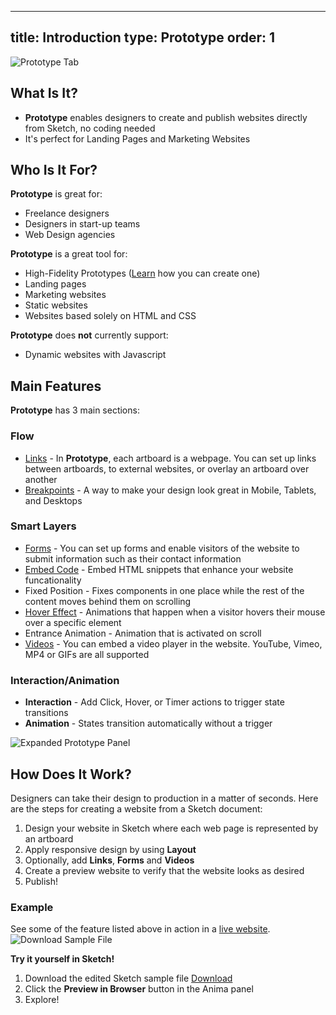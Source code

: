 
---
title: Introduction
type: Prototype
order: 1
---
![Prototype Tab](http://f.cl.ly/items/2J121n1g0I1w3P1S1a2l/Screen%20Shot%202019-01-23%20at%2012.40.52%20AM.png)

## What Is It?

 -  **Prototype** enables designers to create and publish websites directly from Sketch, no coding needed
 - It's perfect for Landing Pages and Marketing Websites

## Who Is It For?

**Prototype** is great for:

* Freelance designers
* Designers in start-up teams
* Web Design agencies

**Prototype** is a great tool for:

* High-Fidelity Prototypes ([Learn](https://support.animaapp.com/designer-s-guide-to-anima/how-to-create-a-high-fidelity-prototype-in-sketch-using-anima) how you can create one)
* Landing pages
* Marketing websites
* Static websites
* Websites based solely on HTML and CSS

**Prototype** does **not** currently support:

* Dynamic websites with Javascript

## Main Features

**Prototype** has 3 main sections:

### **Flow** 
-  [Links](https://docs.animaapp.com/v3/prototype/03-links.html) - In **Prototype**, each artboard is a webpage. You can set up links between artboards, to external websites, or overlay an artboard over another
-  [Breakpoints](https://docs.animaapp.com/v3/prototype/breakpoints.html) - A way to make your design look great in Mobile, Tablets, and Desktops
  
### **Smart Layers**
  - [Forms](https://docs.animaapp.com/v3/prototype/03-forms.html) - You can set up forms and enable visitors of the website to submit information such as their contact information
   -  [Embed Code](https://docs.animaapp.com/v3/prototype/Embed%20Code.html) - Embed HTML snippets that enhance your website funcationality
   - Fixed Position - Fixes components in one place while the rest of the content moves behind them on scrolling
   - [Hover Effect](https://docs.animaapp.com/v3/prototype/hover.html) - Animations that happen when a visitor hovers their mouse over a specific element
   - Entrance Animation - Animation that is activated on scroll
   - [Videos](https://docs.animaapp.com/v3/prototype/03-videos.html) - You can embed a video player in the website. YouTube, Vimeo, MP4 or GIFs are all supported

### **Interaction/Animation**
- **Interaction** - Add Click, Hover, or  Timer actions to trigger state transitions
 - **Animation** -  States transition automatically without a trigger

![Expanded Prototype Panel](http://f.cl.ly/items/3m1k0y3G3F0n1N0k2D19/Expanded%20prototype.png)
## How Does It Work?

Designers can take their design to production in a matter of seconds.
Here are the steps for creating a website from a Sketch document:

1. Design your website in Sketch where each web page is represented by an artboard
2. Apply responsive design by using **Layout**
3. Optionally, add **Links**, **Forms** and **Videos**
4. Create a preview website to verify that the website looks as desired
5. Publish!

### Example
See some of the feature listed above in action in a [live website](https://quiet-cherry-4123.animaapp.io/).
![Download Sample File](https://docs.animaapp.com/images/launchpad/betterdesk1.png)

**Try it yourself in Sketch!**

1. Download the edited Sketch sample file [Download](https://www.dropbox.com/s/n0qcymp4ftybgma/BetterDesk.sketch?dl=1)
2. Click the **Preview in Browser** button in the Anima panel
3. Explore!
